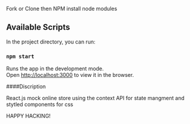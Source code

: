 Fork or Clone then NPM install node modules

## Available Scripts

In the project directory, you can run:

### `npm start`

Runs the app in the development mode.<br>
Open [http://localhost:3000](http://localhost:3000) to view it in the browser.


####Discription

React.js mock online store using the context API for state mangment and stytled components for css

HAPPY HACKING!